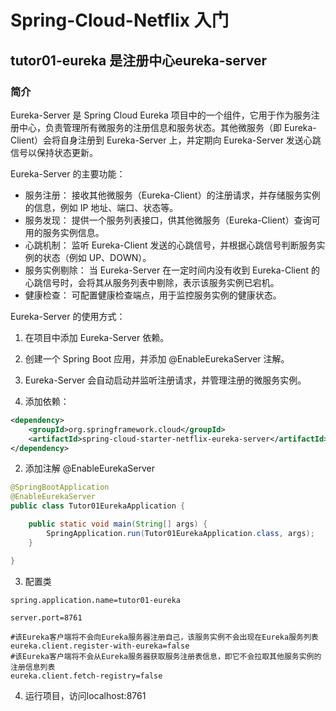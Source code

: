 # Spring-Cloud-Netflix 入门

## tutor01-eureka 是注册中心eureka-server
### 简介
Eureka-Server 是 Spring Cloud Eureka 项目中的一个组件，它用于作为服务注册中心，负责管理所有微服务的注册信息和服务状态。其他微服务（即 Eureka-Client）会将自身注册到 Eureka-Server 上，并定期向 Eureka-Server 发送心跳信号以保持状态更新。

Eureka-Server 的主要功能：
- 服务注册： 接收其他微服务（Eureka-Client）的注册请求，并存储服务实例的信息，例如 IP 地址、端口、状态等。
- 服务发现： 提供一个服务列表接口，供其他微服务（Eureka-Client）查询可用的服务实例信息。
- 心跳机制： 监听 Eureka-Client 发送的心跳信号，并根据心跳信号判断服务实例的状态（例如 UP、DOWN）。
- 服务实例剔除： 当 Eureka-Server 在一定时间内没有收到 Eureka-Client 的心跳信号时，会将其从服务列表中剔除，表示该服务实例已宕机。
- 健康检查： 可配置健康检查端点，用于监控服务实例的健康状态。

Eureka-Server 的使用方式：
1. 在项目中添加 Eureka-Server 依赖。
2. 创建一个 Spring Boot 应用，并添加 @EnableEurekaServer 注解。 
3. Eureka-Server 会自动启动并监听注册请求，并管理注册的微服务实例。


1. 添加依赖：
```xml
<dependency>
    <groupId>org.springframework.cloud</groupId>
    <artifactId>spring-cloud-starter-netflix-eureka-server</artifactId>
</dependency>
```
2. 添加注解 @EnableEurekaServer
```java
@SpringBootApplication
@EnableEurekaServer
public class Tutor01EurekaApplication {

    public static void main(String[] args) {
        SpringApplication.run(Tutor01EurekaApplication.class, args);
    }

}
```
3. 配置类
```properties
spring.application.name=tutor01-eureka

server.port=8761

#该Eureka客户端将不会向Eureka服务器注册自己，该服务实例不会出现在Eureka服务列表
eureka.client.register-with-eureka=false
#该Eureka客户端将不会从Eureka服务器获取服务注册表信息，即它不会拉取其他服务实例的注册信息列表
eureka.client.fetch-registry=false
```
4. 运行项目，访问localhost:8761
